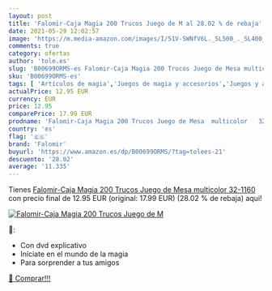 ```yaml
---
layout: post
title: 'Falomir-Caja Magia 200 Trucos Juego de M al 28.02 % de rebaja'
date: 2021-05-29 12:02:57
image: 'https://m.media-amazon.com/images/I/51V-SWNfV6L._SL500_._SL400_.jpg'
comments: true
category: ofertas
author: 'tole.es'
slug: 'B00699ORMS-es Falomir-Caja Magia 200 Trucos Juego de Mesa multicolor...'
sku: 'B00699ORMS-es'
tags: [ 'Artículos de magia','Juegos de magia y accesorios','Juegos y accesorios para juegos','Juguetes','Juguetes y juegos','Regalos originales y de broma','de','falomir','juego','mesa', ]
actualPrice: 12.95 EUR
currency: EUR
price: 12.95
comparePrice: 17.99 EUR
prodname: 'Falomir-Caja Magia 200 Trucos Juego de Mesa  multicolor   32-1160 '
country: 'es'
flag: '🇪🇸'
brand: 'Falomir'
buyurl: 'https://www.amazon.es/dp/B00699ORMS/?tag=tolees-21'
descuento: '28.02'
average: '11.335'
---
```


Tienes [Falomir-Caja Magia 200 Trucos Juego de Mesa  multicolor   32-1160 ](https://www.amazon.es/dp/B00699ORMS/?tag=tolees-21) con precio final de  12.95 EUR (original: 17.99 EUR) (28.02 %  de rebaja) aqui!

[![Falomir-Caja Magia 200 Trucos Juego de M](https://m.media-amazon.com/images/I/51V-SWNfV6L._SL500_._SL400_.jpg)](https://www.amazon.es/dp/B00699ORMS/?tag=tolees-21)

🔎:

- Con dvd explicativo
- Iníciate en el mundo de la magia
- Para sorprender a tus amigos

[🛒 Comprar!!!](https://www.amazon.es/dp/B00699ORMS/?tag=tolees-21)
